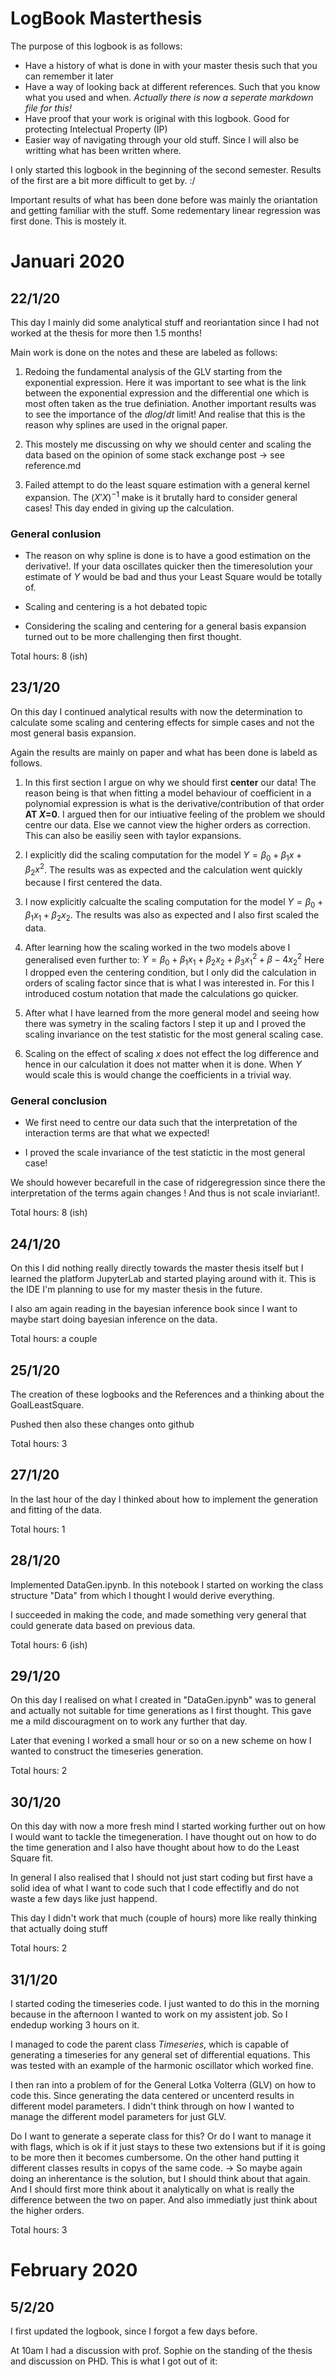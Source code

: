 # LogBook Masterthesis

The purpose of this logbook is as follows:

* Have a history of what is done in with your master thesis such that you can remember it later
* Have a way of looking back at different references. Such that you know what you used and when. *Actually there is now a seperate markdown file for this!*
* Have proof that your work is original with this logbook. Good for protecting Intelectual Property (IP)
* Easier way of navigating through your old stuff. Since I will also be writting what has been written where.

I only started this logbook in the beginning of the second semester. Results of the first are a bit more difficult to get by. :/ 

Important results of what has been done before was mainly the oriantation and getting familiar with the stuff. Some redementary linear regression was first done. This is mostely it.

# Januari 2020

## 22/1/20

This day I mainly did some analytical stuff and reoriantation since I had not worked at the thesis for more then 1.5 months!

Main work is done on the notes and these are labeled as follows:

1. Redoing the fundamental analysis of the GLV starting from the exponential expression. Here it was important to see what is the link between the exponential expression and the differential one which is most often taken as the true definiation. Another important results was to see the importance of the $dlog/dt$ limit! And realise that this is the reason why splines are used in the orignal paper.

2. This mostely me discussing on why we should center and scaling the data based on the opinion of some stack exchange post -> see reference.md 

3. Failed attempt to do the least square estimation with a general kernel expansion. The $(X'X)^{-1}$ make is it brutally hard to consider general cases! This day ended in giving up the calculation.

### General conlusion

* The reason on why spline is done is to have a good estimation on the derivative!. If your data oscillates quicker then the timeresolution your estimate of $Y$ would be bad and thus your Least Square would be totally of.

* Scaling and centering is a hot debated topic

* Considering the scaling and centering for a general basis expansion turned out to be more challenging then first thought.

Total hours: 8 (ish)

## 23/1/20

On this day I continued analytical results with now the determination to calculate some scaling and centering effects for simple cases and not the most general basis expansion. 

Again the results are mainly on paper and what has been done is labeld as follows.

1. In this first section I argue on why we should first **center** our data! The reason being is that when fitting a model behaviour of coefficient in a polynomial expression is what is the derivative/contribution of that order **AT $X$=0**. I argued then for our intiuative feeling of the problem we should centre our data. Else we cannot view the higher orders as correction. This can also be easiliy seen with taylor expansions.

2. I explicitly did the scaling computation for the model $Y= \beta_0 + \beta_1x +\beta_2 x^2$. The results was as expected and the calculation went quickly because I first centered the data.

3. I now explicitly calcualte the scaling computation for the model  $Y= \beta_0 + \beta_1x_1 +\beta_2 x_2$. The results was also as expected and I also first scaled the data. 

4. After learning how the scaling worked in the two models above I generalised even further to: $Y= \beta_0 + \beta_1 x_1 + \beta_2 x_2 + \beta_3 x_1^2 + \beta-4 x_2^2$ Here I dropped even the centering condition, but I only did the calculation in orders of scaling factor since that is what I was interested in. For this I introduced costum notation that made the calculations go quicker.

5. After what I have learned from the more general model and seeing how there was symetry in the scaling factors I step it up and I proved the scaling invariance on the test statistic for the most general scaling case. 

6. Scaling on the effect of scaling $x$ does not effect the log difference and hence in our calculation it does not matter when it is done. When $Y$ would scale this is would change the coefficients in a trivial way.

### General conclusion

* We first need to centre our data such that the interpretation of the interaction terms are that what we expected! 

* I proved the scale invariance of the test statictic in the most general case! 

We should however becarefull in the case of ridgeregression since there the interpretation of the terms again changes ! And thus is not scale inviariant!.

Total hours: 8 (ish)


## 24/1/20

On this I did nothing really directly towards the master thesis itself but I learned the platform JupyterLab and started playing around with it. This is the IDE I'm planning to use for my master thesis in the future. 

I also am again reading in the bayesian inference book since I want to maybe start doing bayesian inference on the data. 

Total hours: a couple

## 25/1/20

The creation of these logbooks and the References and a thinking about the GoalLeastSquare.

Pushed then also these changes onto github

Total hours: 3 

## 27/1/20

In the last hour of the day I thinked about how to implement the generation and fitting of the data.

Total hours: 1

## 28/1/20

Implemented DataGen.ipynb. In this notebook I started on working the class structure "Data" from which I thought I would derive everything. 

I succeeded in making the code, and made something very general that could generate data based on previous data. 

Total hours: 6 (ish)

## 29/1/20

On this day I realised on what I created in "DataGen.ipynb" was to general and actually not suitable for time generations as I first thought. This gave me a mild discouragment on to work any further that day.

Later that evening I worked a small hour or so on a new scheme on how I wanted to construct the timeseries generation.

Total hours: 2 

## 30/1/20

On this day with now a more fresh mind I started working further out on how I would want to tackle the timegeneration. I have thought out on how to do the time generation and I also have thought about how to do the Least Square fit. 

In general I also realised that I should not just start coding but first have a solid idea of what I want to code such that I code effectifly and do not waste a few days like just happend. 

This day I didn't work that much (couple of hours) more like really thinking that actually doing stuff

Total hours: 2

## 31/1/20

I started coding the timeseries code. I just wanted to do this in the morning because in the afternoon I wanted to work on my assistent job. So I endedup working 3 hours on it.

I managed to code the parent class _Timeseries_, which is capable of generating a timeseries for any general set of differential equations. This was tested with an example of the harmonic oscillator which worked fine.

I then ran into a problem of for the General Lotka Volterra (GLV) on how to code this. Since generating the data centered or uncenterd results in different model parameters. I didn't think through on how I wanted to manage the different model parameters for just GLV. 

Do I want to generate a seperate class for this? Or do I want to manage it with flags, which is ok if it just stays to these two extensions but if it is going to be more then it becomes cumbersome. On the other hand putting it different classes results in copys of the same code. -> So maybe again doing an inherentance is the solution, but I should think about that again. And I should first more think about it analytically on what is really the difference between the two on paper. And also immediatly just think about the higher orders.

Total hours: 3 

# February 2020

## 5/2/20

I first updated the logbook, since I forgot a few days before.

At 10am I had a discussion with prof. Sophie on the standing of the thesis and discussion on PHD. This is what I got out of it: